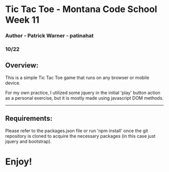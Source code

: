 # Tic Tac Toe - Montana Code School Week 11
### Author - Patrick Warner - patinahat
### 10/22

## Overview:
This is a simple Tic Tac Toe game that runs on any browser or mobile device. 

For my own practice, I utilized some jquery in the initial 'play' button action as a personal exercise, but it is mostly made using javascript DOM methods.

-----------------------------------------------------
## Requirements:
Please refer to the packages.json file or run 'npm  install' once the git repository is cloned to acquire the necessary packages (in this case just jquery and bootstrap).

# Enjoy!